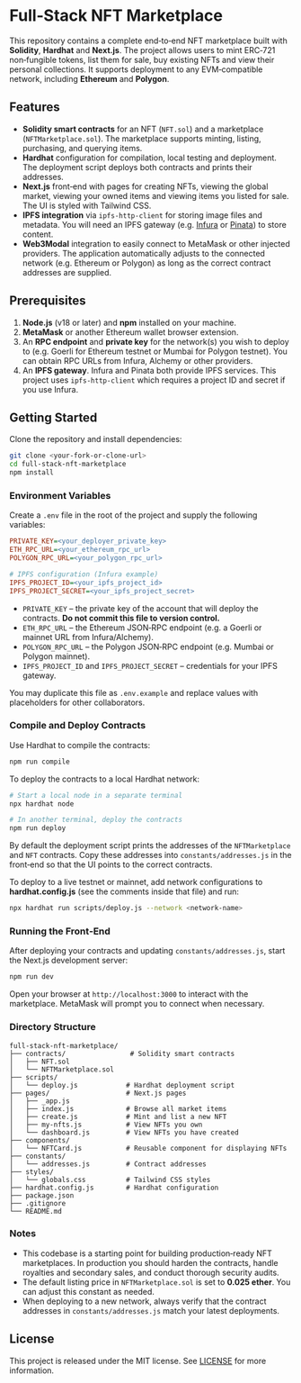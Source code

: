# Full‑Stack NFT Marketplace

This repository contains a complete end‑to‑end NFT marketplace built with **Solidity**, **Hardhat** and **Next.js**.  The project allows users to mint ERC‑721 non‑fungible tokens, list them for sale, buy existing NFTs and view their personal collections.  It supports deployment to any EVM‑compatible network, including **Ethereum** and **Polygon**.

## Features

- **Solidity smart contracts** for an NFT (`NFT.sol`) and a marketplace (`NFTMarketplace.sol`).  The marketplace supports minting, listing, purchasing, and querying items.
- **Hardhat** configuration for compilation, local testing and deployment.  The deployment script deploys both contracts and prints their addresses.
- **Next.js** front‑end with pages for creating NFTs, viewing the global market, viewing your owned items and viewing items you listed for sale.  The UI is styled with Tailwind CSS.
- **IPFS integration** via `ipfs-http-client` for storing image files and metadata.  You will need an IPFS gateway (e.g. [Infura](https://infura.io/) or [Pinata](https://www.pinata.cloud/)) to store content.
- **Web3Modal** integration to easily connect to MetaMask or other injected providers.  The application automatically adjusts to the connected network (e.g. Ethereum or Polygon) as long as the correct contract addresses are supplied.

## Prerequisites

1. **Node.js** (v18 or later) and **npm** installed on your machine.
2. **MetaMask** or another Ethereum wallet browser extension.
3. An **RPC endpoint** and **private key** for the network(s) you wish to deploy to (e.g. Goerli for Ethereum testnet or Mumbai for Polygon testnet).  You can obtain RPC URLs from Infura, Alchemy or other providers.
4. An **IPFS gateway**.  Infura and Pinata both provide IPFS services.  This project uses `ipfs-http-client` which requires a project ID and secret if you use Infura.

## Getting Started

Clone the repository and install dependencies:

```bash
git clone <your-fork-or-clone-url>
cd full-stack-nft-marketplace
npm install
```

### Environment Variables

Create a `.env` file in the root of the project and supply the following variables:

```ini
PRIVATE_KEY=<your_deployer_private_key>
ETH_RPC_URL=<your_ethereum_rpc_url>
POLYGON_RPC_URL=<your_polygon_rpc_url>

# IPFS configuration (Infura example)
IPFS_PROJECT_ID=<your_ipfs_project_id>
IPFS_PROJECT_SECRET=<your_ipfs_project_secret>
```

- `PRIVATE_KEY` – the private key of the account that will deploy the contracts.  **Do not commit this file to version control.**
- `ETH_RPC_URL` – the Ethereum JSON‑RPC endpoint (e.g. a Goerli or mainnet URL from Infura/Alchemy).
- `POLYGON_RPC_URL` – the Polygon JSON‑RPC endpoint (e.g. Mumbai or Polygon mainnet).
- `IPFS_PROJECT_ID` and `IPFS_PROJECT_SECRET` – credentials for your IPFS gateway.

You may duplicate this file as `.env.example` and replace values with placeholders for other collaborators.

### Compile and Deploy Contracts

Use Hardhat to compile the contracts:

```bash
npm run compile
```

To deploy the contracts to a local Hardhat network:

```bash
# Start a local node in a separate terminal
npx hardhat node

# In another terminal, deploy the contracts
npm run deploy
```

By default the deployment script prints the addresses of the `NFTMarketplace` and `NFT` contracts.  Copy these addresses into `constants/addresses.js` in the front‑end so that the UI points to the correct contracts.

To deploy to a live testnet or mainnet, add network configurations to **hardhat.config.js** (see the comments inside that file) and run:

```bash
npx hardhat run scripts/deploy.js --network <network-name>
```

### Running the Front‑End

After deploying your contracts and updating `constants/addresses.js`, start the Next.js development server:

```bash
npm run dev
```

Open your browser at `http://localhost:3000` to interact with the marketplace.  MetaMask will prompt you to connect when necessary.

### Directory Structure

```
full-stack-nft-marketplace/
├── contracts/                # Solidity smart contracts
│   ├── NFT.sol
│   └── NFTMarketplace.sol
├── scripts/
│   └── deploy.js            # Hardhat deployment script
├── pages/                   # Next.js pages
│   ├── _app.js
│   ├── index.js             # Browse all market items
│   ├── create.js            # Mint and list a new NFT
│   ├── my-nfts.js           # View NFTs you own
│   └── dashboard.js         # View NFTs you have created
├── components/
│   └── NFTCard.js           # Reusable component for displaying NFTs
├── constants/
│   └── addresses.js         # Contract addresses
├── styles/
│   └── globals.css          # Tailwind CSS styles
├── hardhat.config.js        # Hardhat configuration
├── package.json
├── .gitignore
└── README.md
```

### Notes

- This codebase is a starting point for building production‑ready NFT marketplaces.  In production you should harden the contracts, handle royalties and secondary sales, and conduct thorough security audits.
- The default listing price in `NFTMarketplace.sol` is set to **0.025 ether**.  You can adjust this constant as needed.
- When deploying to a new network, always verify that the contract addresses in `constants/addresses.js` match your latest deployments.

## License

This project is released under the MIT license.  See [LICENSE](LICENSE) for more information.